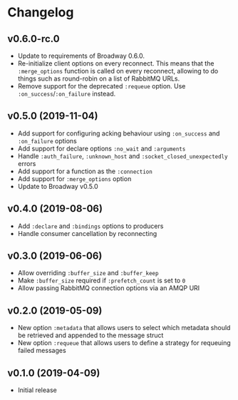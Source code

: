 # Changelog

## v0.6.0-rc.0

  * Update to requirements of Broadway 0.6.0.
  * Re-initialize client options on every reconnect. This means that the `:merge_options`
    function is called on every reconnect, allowing to do things such as round-robin
    on a list of RabbitMQ URLs.
  * Remove support for the deprecated `:requeue` option. Use `:on_success`/`:on_failure`
    instead.

## v0.5.0 (2019-11-04)

  * Add support for configuring acking behaviour using `:on_success` and `:on_failure` options
  * Add support for declare options `:no_wait` and `:arguments`
  * Handle `:auth_failure`, `:unknown_host` and `:socket_closed_unexpectedly` errors
  * Add support for a function as the `:connection`
  * Add support for `:merge_options` option
  * Update to Broadway v0.5.0

## v0.4.0 (2019-08-06)

  * Add `:declare` and `:bindings` options to producers
  * Handle consumer cancellation by reconnecting

## v0.3.0 (2019-06-06)

  * Allow overriding `:buffer_size` and `:buffer_keep`
  * Make `:buffer_size` required if `:prefetch_count` is set to `0`
  * Allow passing RabbitMQ connection options via an AMQP URI

## v0.2.0 (2019-05-09)

  * New option `:metadata` that allows users to select which metadata should be retrieved
    and appended to the message struct
  * New option `:requeue` that allows users to define a strategy for requeuing failed messages

## v0.1.0 (2019-04-09)

* Initial release
